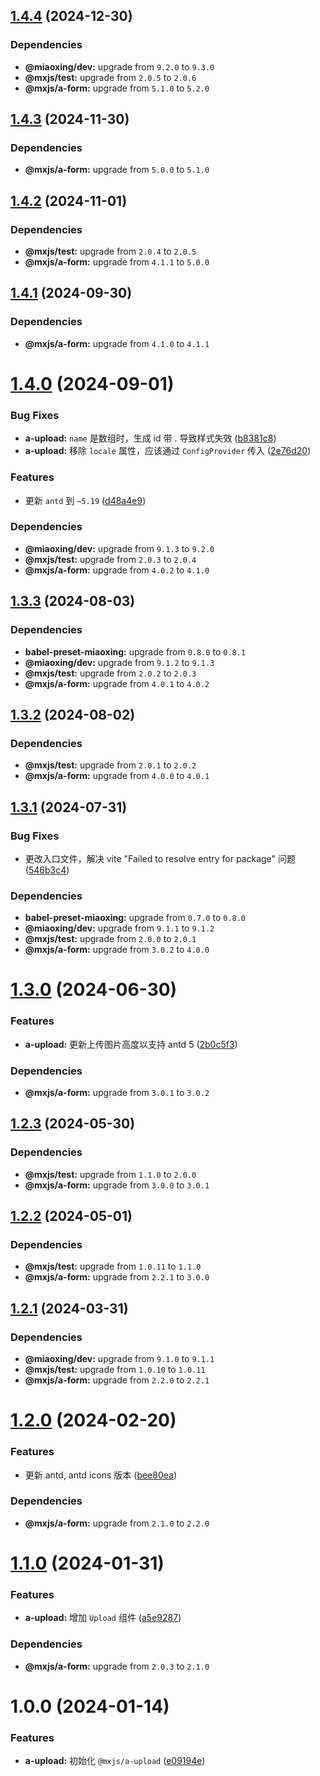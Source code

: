 ## [1.4.4](https://github.com/miaoxing/mxjs-a-upload/compare/v1.4.3...v1.4.4) (2024-12-30)





### Dependencies

* **@miaoxing/dev:** upgrade from `9.2.0` to `9.3.0`
* **@mxjs/test:** upgrade from `2.0.5` to `2.0.6`
* **@mxjs/a-form:** upgrade from `5.1.0` to `5.2.0`

## [1.4.3](https://github.com/miaoxing/mxjs-a-upload/compare/v1.4.2...v1.4.3) (2024-11-30)





### Dependencies

* **@mxjs/a-form:** upgrade from `5.0.0` to `5.1.0`

## [1.4.2](https://github.com/miaoxing/mxjs-a-upload/compare/v1.4.1...v1.4.2) (2024-11-01)





### Dependencies

* **@mxjs/test:** upgrade from `2.0.4` to `2.0.5`
* **@mxjs/a-form:** upgrade from `4.1.1` to `5.0.0`

## [1.4.1](https://github.com/miaoxing/mxjs-a-upload/compare/v1.4.0...v1.4.1) (2024-09-30)





### Dependencies

* **@mxjs/a-form:** upgrade from `4.1.0` to `4.1.1`

# [1.4.0](https://github.com/miaoxing/mxjs-a-upload/compare/v1.3.3...v1.4.0) (2024-09-01)


### Bug Fixes

* **a-upload:** `name` 是数组时，生成 id 带 . 导致样式失效 ([b8381c8](https://github.com/miaoxing/mxjs-a-upload/commit/b8381c8f65785c6aa5083d6450f418226b791c0c))
* **a-upload:** 移除 `locale` 属性，应该通过 `ConfigProvider` 传入 ([2e76d20](https://github.com/miaoxing/mxjs-a-upload/commit/2e76d20fbe4f55b700d53fc71a0066aa21222ab7))


### Features

* 更新 `antd` 到 `~5.19` ([d48a4e9](https://github.com/miaoxing/mxjs-a-upload/commit/d48a4e951be7172f70133907567e4f4ff7f42144))





### Dependencies

* **@miaoxing/dev:** upgrade from `9.1.3` to `9.2.0`
* **@mxjs/test:** upgrade from `2.0.3` to `2.0.4`
* **@mxjs/a-form:** upgrade from `4.0.2` to `4.1.0`

## [1.3.3](https://github.com/miaoxing/mxjs-a-upload/compare/v1.3.2...v1.3.3) (2024-08-03)





### Dependencies

* **babel-preset-miaoxing:** upgrade from `0.8.0` to `0.8.1`
* **@miaoxing/dev:** upgrade from `9.1.2` to `9.1.3`
* **@mxjs/test:** upgrade from `2.0.2` to `2.0.3`
* **@mxjs/a-form:** upgrade from `4.0.1` to `4.0.2`

## [1.3.2](https://github.com/miaoxing/mxjs-a-upload/compare/v1.3.1...v1.3.2) (2024-08-02)





### Dependencies

* **@mxjs/test:** upgrade from `2.0.1` to `2.0.2`
* **@mxjs/a-form:** upgrade from `4.0.0` to `4.0.1`

## [1.3.1](https://github.com/miaoxing/mxjs-a-upload/compare/v1.3.0...v1.3.1) (2024-07-31)


### Bug Fixes

* 更改入口文件，解决 vite "Failed to resolve entry for package" 问题 ([546b3c4](https://github.com/miaoxing/mxjs-a-upload/commit/546b3c42a4cf1d7af5e822e15f733818426784bf))





### Dependencies

* **babel-preset-miaoxing:** upgrade from `0.7.0` to `0.8.0`
* **@miaoxing/dev:** upgrade from `9.1.1` to `9.1.2`
* **@mxjs/test:** upgrade from `2.0.0` to `2.0.1`
* **@mxjs/a-form:** upgrade from `3.0.2` to `4.0.0`

# [1.3.0](https://github.com/miaoxing/mxjs-a-upload/compare/v1.2.3...v1.3.0) (2024-06-30)


### Features

* **a-upload:** 更新上传图片高度以支持 antd 5 ([2b0c5f3](https://github.com/miaoxing/mxjs-a-upload/commit/2b0c5f378cee0676addf4f9d1b4400fc47d79adf))





### Dependencies

* **@mxjs/a-form:** upgrade from `3.0.1` to `3.0.2`

## [1.2.3](https://github.com/miaoxing/mxjs-a-upload/compare/v1.2.2...v1.2.3) (2024-05-30)





### Dependencies

* **@mxjs/test:** upgrade from `1.1.0` to `2.0.0`
* **@mxjs/a-form:** upgrade from `3.0.0` to `3.0.1`

## [1.2.2](https://github.com/miaoxing/mxjs-a-upload/compare/v1.2.1...v1.2.2) (2024-05-01)





### Dependencies

* **@mxjs/test:** upgrade from `1.0.11` to `1.1.0`
* **@mxjs/a-form:** upgrade from `2.2.1` to `3.0.0`

## [1.2.1](https://github.com/miaoxing/mxjs-a-upload/compare/v1.2.0...v1.2.1) (2024-03-31)





### Dependencies

* **@miaoxing/dev:** upgrade from `9.1.0` to `9.1.1`
* **@mxjs/test:** upgrade from `1.0.10` to `1.0.11`
* **@mxjs/a-form:** upgrade from `2.2.0` to `2.2.1`

# [1.2.0](https://github.com/miaoxing/mxjs-a-upload/compare/v1.1.0...v1.2.0) (2024-02-20)


### Features

* 更新 antd, antd icons 版本 ([bee80ea](https://github.com/miaoxing/mxjs-a-upload/commit/bee80ea9078ee0a2a91595f0deea982bd3a0e7b6))





### Dependencies

* **@mxjs/a-form:** upgrade from `2.1.0` to `2.2.0`

# [1.1.0](https://github.com/miaoxing/mxjs-a-upload/compare/v1.0.0...v1.1.0) (2024-01-31)


### Features

* **a-upload:** 增加 `Upload` 组件 ([a5e9287](https://github.com/miaoxing/mxjs-a-upload/commit/a5e9287392a5c93c119cebcbcc668baefa2d6dd7))





### Dependencies

* **@mxjs/a-form:** upgrade from `2.0.3` to `2.1.0`

# 1.0.0 (2024-01-14)


### Features

* **a-upload:** 初始化 `@mxjs/a-upload` ([e09194e](https://github.com/miaoxing/mxjs-a-upload/commit/e09194e0d68e0a48adb2cfcec5f2792adb52e9d1))
